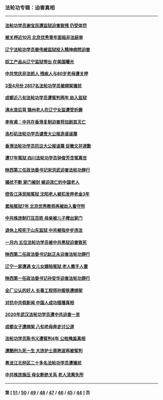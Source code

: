 ### 法轮功专辑：迫害真相
---
#### [法轮功学员谢宝凤遭监狱迫害致残 仍受体罚](../../pages/nf4379/n12931361.md?05092113) 
#### [被关押近10月 北京优秀青年面临非法庭审](../../pages/nf4379/n12930842.md?05092113) 
#### [辽宁法轮功学员姜伟被监狱投入精神病院迫害](../../pages/nf4379/n12930669.md?05092113) 
#### [奴工产品从辽宁监狱带出 在美国曝光](../../pages/nf4379/n12929527.md?05092113) 
#### [中共党庆非法抓人 残疾人与80岁老母遭关押](../../pages/nf4379/n12928957.md?05092113) 
#### [3至4月份 2857名法轮功学员被绑架骚扰](../../pages/nf4379/n12925967.md?05092113) 
#### [成都近八旬法轮功学员遭冤判两年 劫入监狱](../../pages/nf4379/n12924228.md?05092113) 
#### [沸水烫后背 锦州老人在辽宁女监遭受折磨](../../pages/nf4379/n12923633.md?05092113) 
#### [李有甫：中共在香港复制迫害将加剧其灭亡](../../pages/nf4379/n12924783.md?05092113) 
#### [洛杉矶法轮功学员谴责大公报造谣诬蔑](../../pages/nf4379/n12922231.md?05092113) 
#### [香港法轮功学员抗议大公报诬蔑 促撤文并道歉](../../pages/nf4379/n12921971.md?05092113) 
#### [遭17年冤狱 四川法轮功学员钟俊芳含冤离世](../../pages/nf4379/n12921162.md?05092113) 
#### [陕西第三任政法委书记宋洪武迫害法轮功罪行](../../pages/nf4379/n12918302.md?05092113) 
#### [骚扰不断 家门被封 被迫流亡的中国老人](../../pages/nf4379/n12917860.md?05092113) 
#### [控告江泽民陷冤狱 沈阳老人被扣发养老金3年](../../pages/nf4379/n12916576.md?05092113) 
#### [累陷冤狱7年 北京优秀教师再被劫入看守所](../../pages/nf4379/n12916149.md?05092113) 
#### [中共株连制打压百姓 母亲被儿子撵出家门](../../pages/nf4379/n12913564.md?05092113) 
#### [退休上校死于山东监狱 中共被指步步违法](../../pages/nf4379/n12914624.md?05092113) 
#### [一月内 五位法轮功学员被中共黑狱迫害致死](../../pages/nf4379/n12914535.md?05092113) 
#### [陕西第二任政法委书记赵正永迫害法轮功罪行](../../pages/nf4379/n12911564.md?05092113) 
#### [辽宁一家遭遇 女儿女婿陷冤狱 老人撒手人寰](../../pages/nf4379/n12911090.md?05092113) 
#### [陕西第一任政法委书记孙安华迫害法轮功罪行](../../pages/nf4379/n12906024.md?05092113) 
#### [全厂公认的好人 长春工程师孙振铁遭绑架](../../pages/nf4379/n12909116.md?05092113) 
#### [对抗中共假新闻 中国人成功插播真相](../../pages/nf4379/n12910618.md?05092113) 
#### [2020年武汉法轮功学员遭中共迫害一览](../../pages/nf4379/n12908872.md?05092113) 
#### [成都女子遭绑架 八旬老母奔走讨公道](../../pages/nf4379/n12906589.md?05092113) 
#### [法轮功学员陈书义遭冤判4年 公检掩盖真相](../../pages/nf4379/n12895161.md?05092113) 
#### [遭酷刑九死一生 大连护士周艳波再被冤判](../../pages/nf4379/n12904002.md?05092113) 
#### [黑龙江北林区二十多名法轮功学员遭骚扰](../../pages/nf4379/n12901003.md?05092113) 
#### [中共株连施压 母女断绝关系 老人流离失所](../../pages/nf4379/n12903745.md?05092113) 

---
#### 第 [ [51](./51.md?05092113) / [50](./50.md?05092113) / [49](./49.md?05092113) / [48](./48.md?05092113) / [47](./47.md?05092113) / [46](./46.md?05092113) / [45](./45.md?05092113) / [44](./44.md?05092113) ] 页
